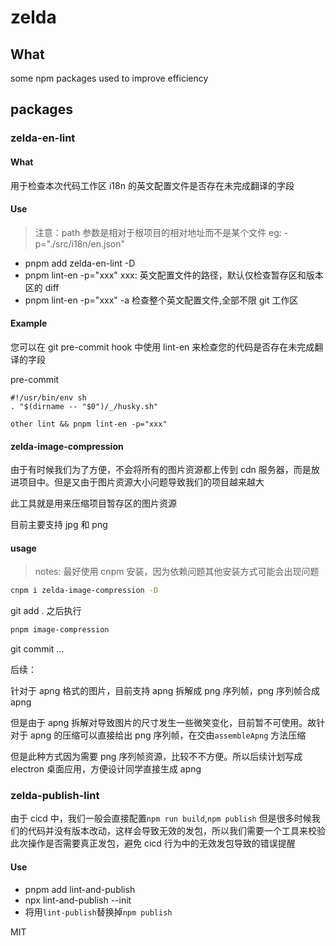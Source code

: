 # zelda

## What

some npm packages used to improve efficiency

## packages

### zelda-en-lint

#### What

用于检查本次代码工作区 i18n 的英文配置文件是否存在未完成翻译的字段

#### Use

> 注意：path 参数是相对于根项目的相对地址而不是某个文件 eg: -p="./src/i18n/en.json"

- pnpm add zelda-en-lint -D
- pnpm lint-en -p="xxx" xxx: 英文配置文件的路径，默认仅检查暂存区和版本区的 diff
- pnpm lint-en -p="xxx" -a 检查整个英文配置文件,全部不限 git 工作区

#### Example

您可以在 git pre-commit hook 中使用 lint-en 来检查您的代码是否存在未完成翻译的字段

pre-commit

```
#!/usr/bin/env sh
. "$(dirname -- "$0")/_/husky.sh"

other lint && pnpm lint-en -p="xxx"
```

#### zelda-image-compression

由于有时候我们为了方便，不会将所有的图片资源都上传到 cdn 服务器，而是放进项目中。但是又由于图片资源大小问题导致我们的项目越来越大

此工具就是用来压缩项目暂存区的图片资源

目前主要支持 jpg 和 png

#### usage

> notes: 最好使用 cnpm 安装，因为依赖问题其他安装方式可能会出现问题

```bash
cnpm i zelda-image-compression -D
```

git add . 之后执行

```bash
pnpm image-compression
```

git commit ...

后续：

针对于 apng 格式的图片，目前支持 apng 拆解成 png 序列帧，png 序列帧合成 apng

但是由于 apng 拆解对导致图片的尺寸发生一些微笑变化，目前暂不可使用。故针对于 apng 的压缩可以直接给出 png 序列帧，在交由`assembleApng` 方法压缩

但是此种方式因为需要 png 序列帧资源，比较不不方便。所以后续计划写成 electron 桌面应用，方便设计同学直接生成 apng

### zelda-publish-lint

由于 cicd 中，我们一般会直接配置`npm run build`,`npm publish` 但是很多时候我们的代码并没有版本改动，这样会导致无效的发包，所以我们需要一个工具来校验此次操作是否需要真正发包，避免 cicd 行为中的无效发包导致的错误提醒

#### Use

- pnpm add lint-and-publish
- npx lint-and-publish --init
- 将用`lint-publish`替换掉`npm publish`

MIT
